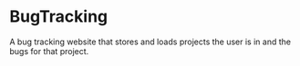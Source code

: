 # BugTracking
A bug tracking website that stores and loads projects the user is in and the bugs for that project.
